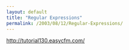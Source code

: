 ```yaml
---
layout: default
title: "Regular Expressions"
permalink: /2003/08/12/Regular-Expressions/
---
```


<P><A href="http://tutorial130.easycfm.com/" target=_blank>http://tutorial130.easycfm.com/</A></P>
